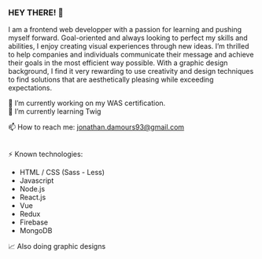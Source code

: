 ### HEY THERE! 👋

I am a frontend web developper with a passion for learning and pushing myself forward. Goal-oriented and always looking to perfect my skills and abilities, I enjoy creating visual experiences through new ideas. I’m thrilled to help companies and individuals communicate their message and achieve their goals in the most efficient way possible. With a graphic design background, I find it very rewarding to use creativity and design techniques to find solutions that are aesthetically pleasing while exceeding expectations.   <br>


🔭 I’m currently working on my WAS certification. <br>
🌱 I’m currently learning Twig <br>

📫 How to reach me: jonathan.damours93@gmail.com <br><br>

⚡ Known technologies: <br>
- HTML / CSS (Sass - Less)
- Javascript
- Node.js
- React.js
- Vue
- Redux
- Firebase
- MongoDB

:chart_with_upwards_trend: Also doing graphic designs
